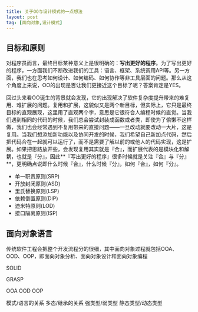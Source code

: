 ```yaml
---
title: 关于OO与设计模式的一点想法
layout: post
tag: [面向对象,设计模式]
---
```


## 目标和原则

对程序员而言，最终目标某种意义上是很明确的：**写出更好的程序**。为了写出更好的程序，一方面我们不断改进我们的工具：语言、框架、系统调用API等。另一方面，我们也在思考如何设计、如何编码、如何协作等非工具层面的问题。那么从这个角度上来说，OO的出现是否让我们更接近这个目标了呢？答案肯定是YES。

回过头来看OO诞生的背景就会发现，它的出现解决了软件复杂度提升带来的难复用、难扩展的问题。复用和扩展，这貌似又是两个新目标，但实际上，它只是最终目标的直观展现，这里用了直观两个字，意思是它很符合人编程时候的直觉。当我们遇到相同的代码的时候，我们总会尝试封装成函数或者类，即使为了偷懒不这样做，我们也会经常遇到不复用带来的直接问题——一旦改动就要改动一大片，这是复用。当我们想添加新功能以及协同开发的时候，我们希望自己新加点代码，然后把代码合在一起就可以运行了，而不是需要了解以前的或他人的代码实现，这是扩展。如果把思路放开些，会发现复用其实就是『合』，而扩展代表的是模块化和解耦，也就是『分』，因此**『写出更好的程序』很多时候就是关注『合』与『分』**，更明确点说即什么时候『合』，什么时候『分』，如何『合』，如何『分』。

* 单一职责原则(SRP)
* 开放封闭原则(ASD)
* 里氏替换原则(LSP)
* 依赖倒置原则(DIP)
* 迪米特原则(LOD)
* 接口隔离原则(ISP)

## 面向对象语言

传统软件工程会把整个开发流程分的很细，其中面向对象过程就包括OOA、OOD、OOP，即面向对象分析、面向对象设计和面向对象编程

SOLID

GRASP

OOA
OOD
OOP

模式/语言的关系
多态/继承的关系
强类型/弱类型
静态类型/动态类型